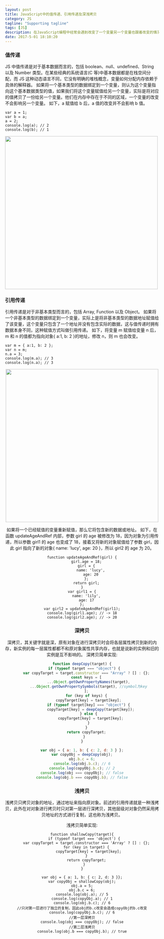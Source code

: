 ```yaml
---
layout: post
title: JavaScript中的值传递、引用传递及深浅拷贝
category: JS
tagline: "Supporting tagline"
tags: [JS]
description: 在JavaScript编程中经常会遇到改变了一个变量另一个变量也跟着改变的情况，即使传给函数的参数的改变都可能导致原值被改变，这和其他某些语言并不太一样，值得去探究一下。
date: 2017-5-01 18:10:20
---
```


### 值传递

JS 中值传递是对于基本数据而言的，包括 boolean、null、undefined、String 以及 Number 类型。在某些经典的系统语言(C 等)中基本数据都是在栈空间分配，而 JS 这种动态语言不同，它没有明确的堆栈概念，变量如何分配内存依赖于具体的解释器。
如果将一个基本类型的数据绑定到一个变量，则认为这个变量指向这个基本数据类型的值，如果我们将这个变量赋值给另一个变量，实际是将对应的值拷贝了一份给另一个变量。他们在内存中存在于不同的区域，一个变量的改变不会影响另一个变量。
如下，a 赋值给 b 后，a 值的改变并不会影响 b 值。

```
var a = 1;
var b = a;
a = 2;
console.log(a); // 2
console.log(b); // 1
```

<img src="http://blog-bed.oss-cn-beijing.aliyuncs.com/14.JavaScript%E4%B8%AD%E7%9A%84%E5%80%BC%E4%BC%A0%E9%80%92/14-1-value.png" width="500" />

### 引用传递

引用传递是对于非基本类型而言的，包括 Array, Function 以及 Object。
如果将一个非基本类型的数据绑定到一个变量，实际上是将非基本类型的数据地址赋值给了该变量，这个变量只包含了一个地址并没有包含实际的数据，这与值传递时拥有数据本身不同，这种赋值方式叫做引用传递。
如下，将变量 m 赋值给变量 n 后，m 和 n 的值都为指向对象{ a:1, b: 2 }的地址，修改 n，则 m 也会改变。

```
var m = { a:1, b: 2 };
var n = m;
n.a = 3;
console.log(m.a); // 3
console.log(n.a); // 3
```

<center><img src="http://blog-bed.oss-cn-beijing.aliyuncs.com/14.JavaScript%E4%B8%AD%E7%9A%84%E5%80%BC%E4%BC%A0%E9%80%92/14-2-reference.png" width="500" /><center>

如果将一个已经赋值的变量重新赋值，那么它将包含新的数据或地址。
如下，在函数 updateAgeAndRef 内部，参数 girl 的 age 被修改为 18，因为对象为引用传递，所以参数 girl1 的 age 也变成了 18，接着又将新的对象赋值给了参数 girl，因此 girl 指向了新的对象{ name: 'lucy', age: 20 }，所以 girl2 的 age 为 20。

```
function updateAgeAndRef(girl) {
    girl.age = 18;
    girl = {
        name: 'lucy',
        age: 20
    };
    return girl;
}
var girl1 = {
    name: 'lily',
    age: 17
};
var girl2 = updateAgeAndRef(girl1);
console.log(girl1.age); // -> 18
console.log(girl2.age); // -> 20
```

### **深拷贝**

深拷贝，其关键字就是深，原有对象在进行深拷贝时会将各层属性拷贝到新的内存，新实例的每一层属性都都不和原对象属性共享内存，也就是说新的实例和旧的实例是互不影响的。
深拷贝简单实现:

```js
function deepCopy(target) {
  if (typeof target === "object") {
    var copyTarget = target.constructor === "Array" ? [] : {};
    const keys = [
      ...Object.getOwnPropertyNames(target),
      ...Object.getOwnPropertySymbols(target), //symbol为key
    ];
    for (key of keys) {
      copyTarget[key] = target[key];
      if (typeof target[key] === "object") {
        copyTarget[key] = deepCopy(target[key]);
      } else {
        copyTarget[key] = target[key];
      }
    }
    return copyTarget;
  }
}

var obj = { a: 1, b: { c: 2, d: 3 } };
var copyObj = deepCopy(obj);
obj.b.c = 6;
console.log(obj.b.c); // 6
console.log(copyObj.b.c); // 2
console.log(obj === copyObj); // false
console.log(obj.b === copyObj.b); // false
```

### **浅拷贝**

浅拷贝只拷贝对象的地址，通过地址来指向原对象。前述的引用传递就是一种浅拷贝，此外在对对象进行拷贝时只对第一层进行深拷贝，其他层级对对象仍然采用拷贝地址的方式进行复制，这也称为浅拷贝。

浅拷贝简单实现:

```
function shallowCopy(target){
  if (typeof target === 'object') {
    var copyTarget = target.constructor === 'Array' ? [] : {};
    for (key in target) {
      copyTarget[key] = target[key];
    }
    return copyTarget;
  }
}

var obj = { a: 1, b: { c: 2, d: 3 }};
var copyObj = shallowCopy(obj);
obj.a = 5;
obj.b.c = 6;
console.log(obj.a); // 5
console.log(copyObj.a); // 1
console.log(obj.b.c); // 6
//只对第一层进行了独立的复制，因此obj的b.c改变会造成copyObj的b.c改变
console.log(copyObj.b.c); // 6
//第一层深拷贝
console.log(obj === copyObj); // false
//第二层浅拷贝
console.log(obj.b === copyObj.b); // true
```
